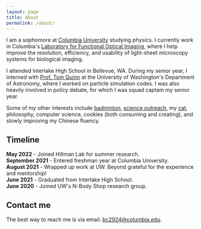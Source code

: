 ```yaml
---
layout: page
title: About
permalink: /about/
---
```


I am a sophomore at [Columbia University](https://columbia.edu) studying physics. I currently work in Columbia's [Laboratory for Functional Optical Imaging](https://hillmanlab.zuckermaninstitute.columbia.edu/), where I help improve the resolution, efficiency, and usability of light-sheet microscopy systems for biological imaging. 

I attended Interlake High School in Bellevue, WA. During my senior year, I interned with [Prof. Tom Quinn](https://nbody.shop/) at the University of Washington's Department of Astronomy, where I worked on particle simulation codes. I was also heavily involved in policy debate, for which I was squad captain my senior year.

Some of my other interests include [badminton](http://www.columbia.edu/cu/badminton/), [science outreach](https://www.thecolumbiasciencereview.com/), my [cat](https://www.instagram.com/r.omeow/?hl=en), philosophy, computer science, cookies (both consuming and creating), and slowly improving my Chinese fluency.

## Timeline

**May 2022** - Joined Hillman Lab for summer research.\
**September 2021** - Entered freshman year at Columbia University.\
**August 2021** - Wrapped up work at UW. Beyond grateful for the experience and mentorship!\
**June 2021** - Graduated from Interlake High School.\
**June 2020** - Joined UW's N-Body Shop research group.

## Contact me

The best way to reach me is via email: [bc2924@columbia.edu](mailto:bc2924@columbia.edu).
